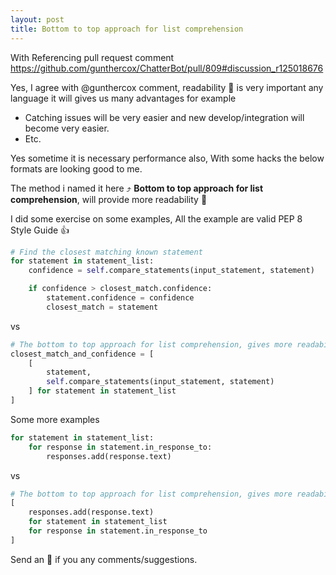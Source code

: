 ```yaml
---
layout: post
title: Bottom to top approach for list comprehension
---
```


With Referencing pull request comment https://github.com/gunthercox/ChatterBot/pull/809#discussion_r125018676

Yes, I agree with @gunthercox comment, readability :eyes: is very important any language it will gives us many advantages for example

- Catching issues will be very easier and new develop/integration will become very easier.
- Etc.

Yes sometime it is necessary performance also, With some hacks the below formats are looking good to me.

The method i named it here :arrow_heading_up: **Bottom to top approach for list comprehension**, will provide more readability :eyes:

I did some exercise on some examples, All the example are valid PEP 8 Style Guide :thumbsup:

```Python
# Find the closest matching known statement
for statement in statement_list:
    confidence = self.compare_statements(input_statement, statement)

    if confidence > closest_match.confidence:
        statement.confidence = confidence
        closest_match = statement
```

vs

```Python
# The bottom to top approach for list comprehension, gives more readability
closest_match_and_confidence = [
    [
        statement,
        self.compare_statements(input_statement, statement)
    ] for statement in statement_list
]
```

Some more examples
```Python
for statement in statement_list:
    for response in statement.in_response_to:
        responses.add(response.text)
```
vs
```Python
# The bottom to top approach for list comprehension, gives more readability
[
    responses.add(response.text)
    for statement in statement_list
    for response in statement.in_response_to
]
````

Send an :email: if you any comments/suggestions.


